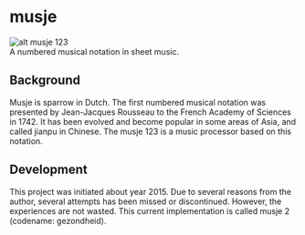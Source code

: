 # musje
![alt musje 123](https://github.com/malcomwu/musje/blob/master/public/assets/musje123-64x64.jpg)
<br>
A numbered musical notation in sheet music.

## Background
Musje is sparrow in Dutch. The first numbered musical notation was
presented by Jean-Jacques Rousseau to the French Academy of
Sciences in 1742. It has been evolved and become popular in some
areas of Asia, and called jianpu in Chinese. The musje 123 is a
music processor based on this notation.

## Development
This project was initiated about year 2015. Due to several reasons
from the author, several attempts has been missed or discontinued.
However, the experiences are not wasted. This current
implementation is called musje 2 (codename: gezondheid).
